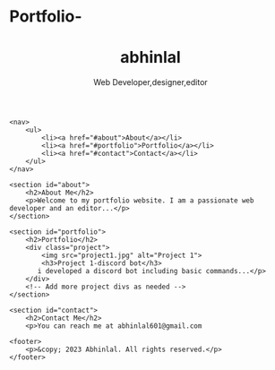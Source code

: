 # Portfolio-
<!DOCTYPE html>
<html>
<head>
    <title>Your Name - Portfolio</title>
    <link rel="stylesheet" type="text/css" href="style.css">
</head>
<body>
    <header>
        <h1>abhinlal</h1>
        <p>Web Developer,designer,editor</p>
    </header>
    
    <nav>
        <ul>
            <li><a href="#about">About</a></li>
            <li><a href="#portfolio">Portfolio</a></li>
            <li><a href="#contact">Contact</a></li>
        </ul>
    </nav>
    
    <section id="about">
        <h2>About Me</h2>
        <p>Welcome to my portfolio website. I am a passionate web developer and an editor...</p>
    </section>
    
    <section id="portfolio">
        <h2>Portfolio</h2>
        <div class="project">
            <img src="project1.jpg" alt="Project 1">
            <h3>Project 1-discord bot</h3>
           i developed a discord bot including basic commands...</p>
        </div>
        <!-- Add more project divs as needed -->
    </section>
    
    <section id="contact">
        <h2>Contact Me</h2>
        <p>You can reach me at abhinlal601@gmail.com 
</p>
    </section>
    
    <footer>
        <p>&copy; 2023 Abhinlal. All rights reserved.</p>
    </footer>
</body>
</html>
